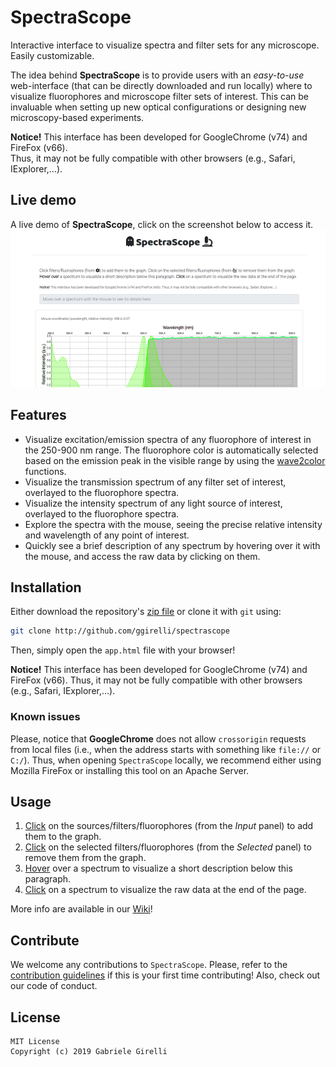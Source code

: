 # SpectraScope
Interactive interface to visualize spectra and filter sets for any microscope. Easily customizable.

The idea behind **SpectraScope** is to provide users with an *easy-to-use* web-interface (that can be directly downloaded and run locally) where to visualize fluorophores and microscope filter sets of interest. This can be invaluable when setting up new optical configurations or designing new microscopy-based experiments.

**Notice!** This interface has been developed for GoogleChrome (v74) and FireFox (v66).  
Thus, it may not be fully compatible with other browsers (e.g., Safari, IExplorer,...).

Live demo
---
A live demo of **SpectraScope**, click on the screenshot below to access it.  
[![demo-screenshot](data/screenshot.png)](https://ggirelli.github.io/SpectraScope/app.html)

Features
---

* Visualize excitation/emission spectra of any fluorophore of interest in the 250-900 nm range. The fluorophore color is automatically selected based on the emission peak in the visible range by using the [wave2color](https://github.com/ggirelli/wave2color) functions.
* Visualize the transmission spectrum of any filter set of interest, overlayed to the fluorophore spectra.
* Visualize the intensity spectrum of any light source of interest, overlayed to the fluorophore spectra.
* Explore the spectra with the mouse, seeing the precise relative intensity and wavelength of any point of interest.
* Quickly see a brief description of any spectrum by hovering over it with the mouse, and access the raw data by clicking on them.

Installation
---

Either download the repository's [zip file](https://github.com/ggirelli/SpectraScope/archive/master.zip) or clone it with `git` using:

```bash
git clone http://github.com/ggirelli/spectrascope
```

Then, simply open the `app.html` file with your browser!

**Notice!** This interface has been developed for GoogleChrome (v74) and FireFox (v66). Thus, it may not be fully compatible with other browsers (e.g., Safari, IExplorer,...).

### Known issues

Please, notice that **GoogleChrome** does not allow `crossorigin` requests from local files (i.e., when the address starts with something like `file://` or `C:/`). Thus, when opening `SpectraScope` locally, we recommend either using Mozilla FireFox or installing this tool on an Apache Server.

Usage
---

1. <u>Click</u> on the sources/filters/fluorophores (from the *Input* panel) to add them to the graph.
2. <u>Click</u> on the selected filters/fluorophores (from the *Selected* panel) to remove them from the graph.
3. <u>Hover</u> over a spectrum to visualize a short description below this paragraph.
4. <u>Click</u> on a spectrum to visualize the raw data at the end of the page.

More info are available in our [Wiki](https://github.com/ggirelli/SpectraScope/wiki)!

Contribute
---

We welcome any contributions to `SpectraScope`. Please, refer to the [contribution guidelines](https://github.com/ggirelli/SpectraScope/blob/master/CONTRIBUTING.md) if this is your first time contributing! Also, check out our code of conduct.

License
---

```
MIT License
Copyright (c) 2019 Gabriele Girelli
```